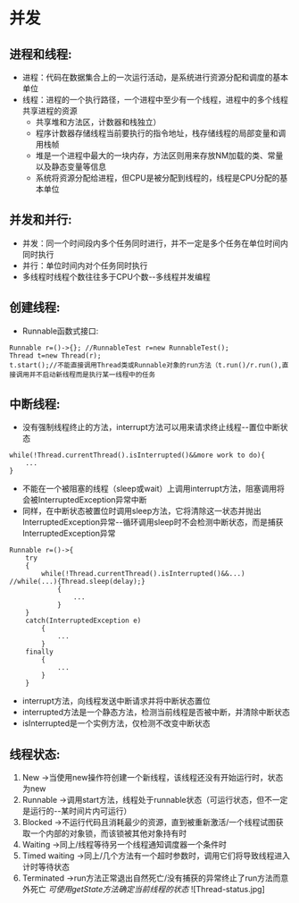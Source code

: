 # 并发
## 进程和线程:
+ 进程：代码在数据集合上的一次运行活动，是系统进行资源分配和调度的基本单位
+ 线程：进程的一个执行路径，一个进程中至少有一个线程，进程中的多个线程共享进程的资源
	+ 共享堆和方法区，计数器和栈独立）
	+ 程序计数器存储线程当前要执行的指令地址，栈存储线程的局部变量和调用栈帧
	+ 堆是一个进程中最大的一块内存，方法区则用来存放NM加载的类、常量以及静态变量等信息
	+ 系统将资源分配给进程，但CPU是被分配到线程的，线程是CPU分配的基本单位
## 并发和并行:
+ 并发：同一个时间段内多个任务同时进行，并不一定是多个任务在单位时间内同时执行
+ 并行：单位时间内对个任务同时执行
+ 多线程时线程个数往往多于CPU个数--多线程并发编程
## 创建线程:
+ Runnable函数式接口:
```
Runnable r=()->{}; //RunnableTest r=new RunnableTest();
Thread t=new Thread(r);
t.start();//不能直接调用Thread类或Runnable对象的run方法（t.run()/r.run(),直接调用并不启动新线程而是执行某一线程中的任务
```
## 中断线程:
+ 没有强制线程终止的方法，interrupt方法可以用来请求终止线程--置位中断状态
```
while(!Thread.currentThread().isInterrupted()&&more work to do){
	...
}
```
+ 不能在一个被阻塞的线程（sleep或wait）上调用interrupt方法，阻塞调用将会被InterruptedException异常中断
+ 同样，在中断状态被置位时调用sleep方法，它将清除这一状态并抛出InterruptedException异常--循环调用sleep时不会检测中断状态，而是捕获InterruptedException异常
```
Runnable r=()->{
	try
	{
		while(!Thread.currentThread().isInterrupted()&&...) //while(...){Thread.sleep(delay);}
			{
				...
			}
	}
	catch(InterruptedException e)
		{
			...
		}
	finally
		{
			...
		}
	}
```
+ interrupt方法，向线程发送中断请求并将中断状态置位
+ interrupted方法是一个静态方法，检测当前线程是否被中断，并清除中断状态
+ isInterrupted是一个实例方法，仅检测不改变中断状态
## 线程状态:
1. New ->当使用new操作符创建一个新线程，该线程还没有开始运行时，状态为new
2. Runnable ->调用start方法，线程处于runnable状态（可运行状态，但不一定是运行的--某时间片内可运行）
3. Blocked ->不运行代码且消耗最少的资源，直到被重新激活/一个线程试图获取一个内部的对象锁，而该锁被其他对象持有时
4. Waiting ->同上/线程等待另一个线程通知调度器一个条件时
5. Timed waiting ->同上/几个方法有一个超时参数时，调用它们将导致线程进入计时等待状态
6. Terminated ->run方法正常退出自然死亡/没有捕获的异常终止了run方法而意外死亡
*可使用getState方法确定当前线程的状态*
![Thread-status.jpg]

